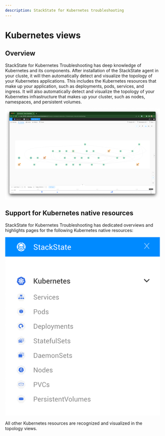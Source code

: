 ```yaml
---
description: StackState for Kubernetes troubleshooting
---
```


# Kubernetes views

## Overview

StackState for Kubernetes Troubleshooting has deep knowledge of Kubernetes and its components. After installation of the StackState agent in your cluste, it will then automatically detect and visualize the topology of your Kubernetes applications. This includes the Kubernetes resources that make up your application, such as deployments, pods, services, and ingress. It will also automatically detect and visualize the topology of your Kubernetes infrastructure that makes up your cluster, such as nodes, namespaces, and persistent volumes.

![](../../.gitbook/assets/k8s/k8s-service-map.png)

## Support for Kubernetes native resources

StackState for Kubernetes Troubleshooting has dedicated overviews and highlights pages for the following Kubernetes native resources:

![](../../.gitbook/assets/k8s/k8s-menu.png)

All other Kubernetes resources are recognized and visualized in the topology views.
